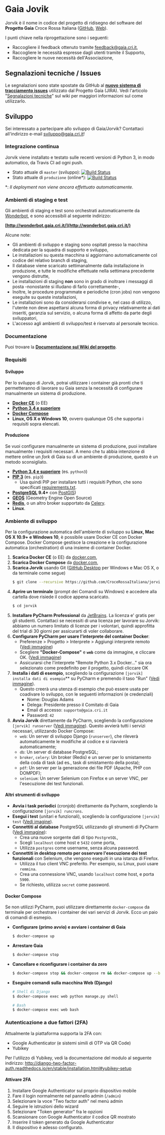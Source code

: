 # Gaia Jovik

Jorvik è il nome in codice del progetto di ridisegno del software del **Progetto Gaia** Croce Rossa Italiana
([GitHub](https://github.com/CroceRossaCatania/gaia), [Web](https://gaia.cri.it)).


I punti chiave nella riprogettazione sono i seguenti:
* Raccogliere il feedback ottenuto tramite <feedback@gaia.cri.it>,
* Raccogliere le necessità espresse dagli utenti tramite il Supporto,
* Raccogliere le nuove necessità dell'Associazione,

## Segnalazioni tecniche / Issues

Le segnalazioni sono state spostate da GitHub al [**nuovo sistema di tracciamento issues**](https://jira.gaia.cri.it/issues) utilizzato dal Progetto Gaia (JIRA). Vedi l'articolo "[Segnalazioni tecniche](https://github.com/CroceRossaItaliana/jorvik/wiki/Segnalazioni-tecniche)" sul wiki per maggiori informazioni sul come utilizzarlo.


## Sviluppo

Sei interessato a partecipare allo sviluppo di Gaia/Jorvik? Contattaci all'indirizzo e-mail <sviluppo@gaia.cri.it>!

### Integrazione continua

Jorvik viene installato e testato sulle recenti versioni di Python 3, in modo automatico, da Travis CI ad ogni push.

* Stato attuale di `master` (sviluppo): [![Build Status](https://travis-ci.org/CroceRossaItaliana/jorvik.svg?branch=master)](https://travis-ci.org/CroceRossaItaliana/jorvik)
* Stato attuale di `produzione` (online*): [![Build Status](https://travis-ci.org/CroceRossaItaliana/jorvik.svg?branch=produzione)](https://travis-ci.org/CroceRossaItaliana/jorvik)

\*: *Il deployment non viene ancora effettuato automaticamente.*


### Ambienti di staging e test

Gli ambienti di staging e test sono orchestrati automaticamente da [Wonderbot](https://github.com/CroceRossaItaliana/wonderbot), e sono accessibili al seguente indirizzo:

**[http://wonderbot.gaia.cri.it/](http://wonderbot.gaia.cri.it/)**

Alcune note:

* Gli ambienti di sviluppo e staging sono ospitati presso la macchina dedicata per la squadra di supporto e sviluppo,
* Le installazioni su questa macchina si aggiornano automaticamente col codice del relativo branch di staging,
* Il database viene scaricato settimanalmente dalla installazione in produzione, e tutte le modifiche effettuate nella settimana precedente vengono distrutte,
* Le installazioni di staging **non** sono in grado di inoltrare i messaggi di posta -nonostante si illudano di farlo correttamente-,
* Inoltre, le procedure programmate e periodiche (cron jobs) non vengono eseguite su queste installazioni,
* Le installazioni sono da considerarsi condivise e, nel caso di utilizzo, l'utente non deve aspettarsi alcuna forma di privacy relativamente ai dati inseriti, garanzia sul servizio, o alcuna forma di affetto da parte degli sviluppatori,
* L'accesso agli ambienti di sviluppo/test è riservato al personale tecnico.


### Documentazione

Puoi trovare la **[Documentazione sul Wiki del progetto](https://github.com/CroceRossaItaliana/jorvik/wiki)**.

### Requisiti

#### Sviluppo

Per lo sviluppo di Jorvik, potrai utilizzare i container già pronti che ti permetteranno
di lavorare su Gaia senza la necessità di configurare manualmente un sistema di produzione.

* **[Docker CE](https://www.docker.com/community-edition)** (o EE)
* **[Python 3.4 e superiore](https://www.python.org/downloads/)**
* **[Docker Compose](https://docs.docker.com/compose/install)**
* **Linux, OS X o Windows 10**, ovvero qualunque OS che supporta i requisiti sopra elencati.


#### Produzione

Se vuoi configurare manualmente un sistema di produzione, puoi installare manualmente
i requisiti necessari. A meno che tu abbia intenzione di mettere online un *fork* di Gaia
su di un ambiente di produzione, questo è un metodo sconsigliato.

* **[Python 3.4 e superiore](https://www.python.org/downloads/)** (es. `python3`)
* **[PIP 3](https://www.python.org/downloads/)** (es. `pip3`)
  * Usa quindi PIP per installare tutti i requisiti Python, che sono specificati [requirements.txt](requirements.txt).
* **[PostgreSQL](http://www.postgresql.org/) 9.4+** con [PostGIS](http://postgis.net/))
* **[GEOS](http://trac.osgeo.org/geos/)** (Geometry Engine Open Source)
* **[Redis](https://redis.io/)**, o un altro broker supportato da [Celery](http://www.celeryproject.org/).
* **Linux**.

### Ambiente di sviluppo

Per la configurazione automatica dell'ambiente di sviluppo su **Linux, Mac OS X 10.9+ e Windows 10**, è possibile usare Docker CE con Docker Compose. Docker Compose gestisce la creazione e la configurazione automatica (orchestration) di una insieme di container Docker.


1. **Scarica Docker CE** (o EE) da [docker.com](https://www.docker.com/community-edition),
2. **Scarica Docker Compose** da [docker.com](https://docs.docker.com/compose/install/),
3. **Scarica Jorvik** usando Git ([GitHub Desktop](https://desktop.github.com/) per Windows e Mac OS X, o da terminale come segue)
    ```bash
    $ git clone --recursive https://github.com/CroceRossaItaliana/jorvik
    ```
4. **Aprire un terminale** (prompt dei Comandi su Windows) e accedere alla cartella dove risiede il codice appena scaricato.
   ```bash
   $ cd jorvik
   ```
5. **Installare PyCharm Professional** da [JetBrains](https://www.jetbrains.com/pycharm/). La licenza e' gratis per gli studenti. Contattaci se necessiti di una licenza per lavorare su Jorvik: abbiamo un numero limitato di licenze per i volontari, quindi approfitta del trial di 30 giorni per assicurarti di voler collaborare.
6. **Configurare PyCharm per usare l'interprete del container Docker**:
    * Preferenze > Progetto > Interprete > Aggiungi interprete remoto ([Vedi immagine](https://cloud.githubusercontent.com/assets/621062/10762277/4da18088-7cbd-11e5-924e-a2737d7783e1.png))
    * Scegliere **"Docker-Compose"** e **`web`** come da immagine, e cliccare OK. ([Vedi immagine](https://user-images.githubusercontent.com/621062/34888028-7a95f13e-f7c0-11e7-9eaa-e6bad16c7f51.png))
    * Assicurarsi che l'interprete "Remote Python 3.x Docker..." sia ora selezionato come predefinito per il progetto, quindi cliccare OK
7. **Installa i dati di esempio**, scegliendo la configurazione `[jorvik] installa dati di esempio`** su PyCharm e premendo il taso "Run" ([Vedi immagine](https://user-images.githubusercontent.com/621062/39449785-eaa78f0a-4cc0-11e8-8e0d-a6034d53ad31.png)).
    * Questo creerà una utenza di esempio che può essere usata per coadivare lo sviluppo, con le seguenti informazioni (e credenziali)
        * Nome: Douglas Adams
        * Delega: Presidente presso il Comitato di Gaia
        * Email di accesso: `supporto@gaia.cri.it`
        * Password: `42`
8. **Avvia Jorvik** direttamente da PyCharm, scegliendo la configurazione `[jorvik] runserver`  ([Vedi immagine](https://user-images.githubusercontent.com/621062/39448999-c4bb7c40-4cbe-11e8-86be-4ba906ddc3ba.png)). Questo avvierà tutti i servizi necessari, utilizzando Docker Compose:
    * `web`: Un server di sviluppo Django (`runserver`), che rileverà automaticamente le modifiche al codice e si riavvierà automaticamente;
    * `db`: Un server di database PostgreSQL;
    * `broker`, `celery`: Un broker (Redis) e un server per lo smistamento della coda di task (ad es., task di smistamento della posta);
    * `pdf`: Un server per la generazione dei file PDF (Apache, PHP con DOMPDF);
    * `selenium`: Un server Selenium con Firefox e un server VNC, per l'esecuzione dei test funzionali.

#### Altri strumenti di sviluppo

* **Avvia i task periodici** (cronjob) direttamente da Pycharm, scegliendo la configurazione `[jorvik] runcrons`.
* **Esegui i test** (unitari e funzionali), scegliendo la configurazione `[jorvik] test` ([Vedi imagine](https://user-images.githubusercontent.com/621062/39449730-cbc0456e-4cc0-11e8-8b81-2fed10b9a028.png)).
* **Connettiti al database** PostgreSQL utilizzando gli strumenti di PyCharm ([Vedi immagine](https://user-images.githubusercontent.com/621062/39449692-b3264c4c-4cc0-11e8-951f-53db3a4a1648.png)):
  * Crea una nuove sorgente dati di tipo `PostgreSQL`,
  * Scegli `localhost` come host e `5432` come porta,
  * Utilizza `postgres` come username, senza alcuna password.
* **Connettiti in desktop remoto per osservare l'esecuzione dei test funzionali** con Selenium, che vengono eseguiti in una istanza di Firefox.
  * Utilizza il tuo client VNC preferito. Per esempio, su Linux, puoi usare `remmina`.
  * Crea una connessione VNC, usando `localhost` come host, e porta `5900`.
  * Se richiesto, utilizza `secret` come password.

#### Docker Compose

Se non utilizzi PyCharm, puoi utilizzare direttamente `docker-compose` da terminale
per orchestrare i container dei vari servizi di Jorvik. Ecco un paio di comandi di
esmepio.

* **Configurare (primo avvio) e avviare i container di Gaia**

    ```bash
    $ docker-compose up
    ```

* **Arrestare Gaia**
    ```bash
    $ docker-compose stop
    ```

* **Cancellare e riconfigurare i container da zero**

    ```bash
    $ docker-compose stop && docker-compose rm && docker-compose up --build
    ```

* **Eseguire comandi sulla macchina Web (Django)**

    ```bash
    # Shell di Django
    $ docker-compose exec web python manage.py shell

    # Bash
    $ docker-compose exec web bash
    ```

### Autenticazione a due fattori (2FA)

Attualmente la piattaforma supporta la 2FA con:

 * Google Authenticator (e sistemi simili di OTP via QR Code)
 * Yubikey
 
Per l'utilizzo di Yubikey, vedi la documentazione del modulo al seguente indirizzo:
http://django-two-factor-auth.readthedocs.io/en/stable/installation.html#yubikey-setup

#### Attivare 2FA

 1. Installare Google Authenticator sul proprio dispositivo mobile
 2.  Fare il login normalmente nel pannello admin (`/admin`)
 3. Selezionare la voce "Two factor auth" nel menù admin
 4. Seguire le istruzioni dello wizard
 5. Selezionare "Token generator" fra le opzioni
 6. Scansionare con Google Authenticator il codice QR mostrato
 7. Inserire il token generato da Google Authenticator
 8. Il dispositivo è adesso configurato.
 


